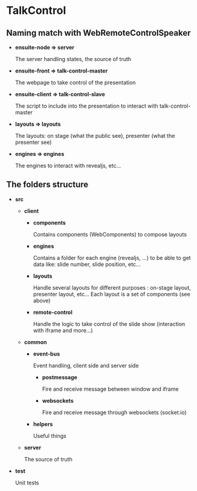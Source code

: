 # TalkControl

## Naming match with WebRemoteControlSpeaker

-   **ensuite-node => server**

    The server handling states, the source of truth

-   **ensuite-front => talk-control-master**

    The webpage to take control of the presentation

-   **ensuite-client => talk-control-slave**

    The script to include into the presentation to interact with talk-control-master

-   **layouts => layouts**

    The layouts: on stage (what the public see), presenter (what the presenter see)

-   **engines => engines**

    The engines to interact with revealjs, etc...

## The folders structure

-   **src**

    -   **client**

        -   **components**

            Contains components (WebComponents) to compose layouts

        -   **engines**

            Contains a folder for each engine (revealjs, ...) to be able to get data like: slide number, slide position, etc...

        -   **layouts**

            Handle several layouts for different purposes : on-stage layout, presenter layout, etc... Each layout is a set of components (see above)

        -   **remote-control**

            Handle the logic to take control of the slide show (interaction with iframe and more...)

    -   **common**

        -   **event-bus**

            Event handling, client side and server side

            -   **postmessage**

                Fire and receive message between window and iframe

            -   **websockets**

                Fire and receive message through websockets (socket.io)

        -   **helpers**

            Useful things

    -   **server**

        The source of truth

-   **test**

    Unit tests
